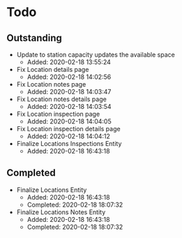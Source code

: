 # Todo

## Outstanding

- Update to station capacity updates the available space
  -  Added: 2020-02-18 13:55:24
- Fix Location details page
  - Added: 2020-02-18 14:02:56
- Fix Location notes page
  - Added: 2020-02-18 14:03:47
- Fix Location notes details page
  - Added: 2020-02-18 14:03:54
- Fix Location inspection page
  - Added: 2020-02-18 14:04:05
- Fix Location inspection details page
  - Added: 2020-02-18 14:04:12
- Finalize Locations Inspections Entity
  - Added: 2020-02-18 16:43:18

## Completed

- Finalize Locations Entity
  - Added: 2020-02-18 16:43:18
  - Completed: 2020-02-18 18:07:32
- Finalize Locations Notes Entity
  - Added: 2020-02-18 16:43:18
  - Completed: 2020-02-18 18:07:32
